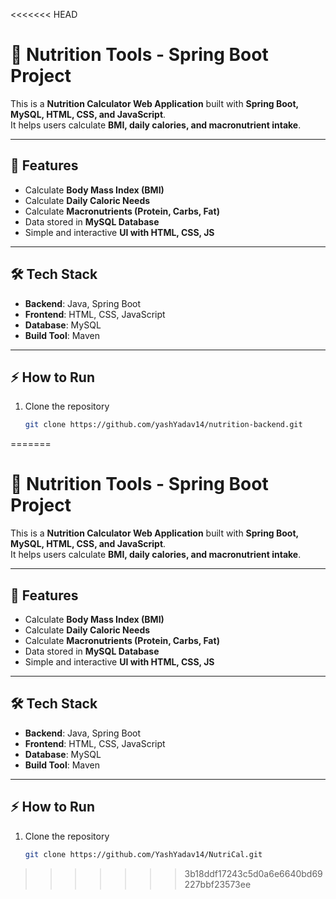 <<<<<<< HEAD
# 🍎 Nutrition Tools - Spring Boot Project

This is a **Nutrition Calculator Web Application** built with **Spring Boot, MySQL, HTML, CSS, and JavaScript**.  
It helps users calculate **BMI, daily calories, and macronutrient intake**.

---

## 🚀 Features
- Calculate **Body Mass Index (BMI)**  
- Calculate **Daily Caloric Needs**  
- Calculate **Macronutrients (Protein, Carbs, Fat)**  
- Data stored in **MySQL Database**  
- Simple and interactive **UI with HTML, CSS, JS**

---

## 🛠️ Tech Stack
- **Backend**: Java, Spring Boot  
- **Frontend**: HTML, CSS, JavaScript  
- **Database**: MySQL  
- **Build Tool**: Maven  

---

## ⚡ How to Run
1. Clone the repository  
   ```bash
   git clone https://github.com/yashYadav14/nutrition-backend.git
=======
# 🍎 Nutrition Tools - Spring Boot Project

This is a **Nutrition Calculator Web Application** built with **Spring Boot, MySQL, HTML, CSS, and JavaScript**.  
It helps users calculate **BMI, daily calories, and macronutrient intake**.

---

## 🚀 Features
- Calculate **Body Mass Index (BMI)**  
- Calculate **Daily Caloric Needs**  
- Calculate **Macronutrients (Protein, Carbs, Fat)**  
- Data stored in **MySQL Database**  
- Simple and interactive **UI with HTML, CSS, JS**

---

## 🛠️ Tech Stack
- **Backend**: Java, Spring Boot  
- **Frontend**: HTML, CSS, JavaScript  
- **Database**: MySQL  
- **Build Tool**: Maven  

---

## ⚡ How to Run
1. Clone the repository  
   ```bash
   git clone https://github.com/YashYadav14/NutriCal.git

>>>>>>> 3b18ddf17243c5d0a6e6640bd69227bbf23573ee
